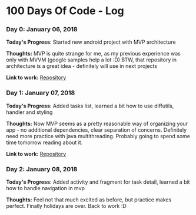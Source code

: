 # 100 Days Of Code - Log

### Day 0: January 06, 2018

**Today's Progress**: Started new android project with MVP architecture

**Thoughts:** MVP is quite strange for me, as my previous experience was only with MVVM (google samples help a lot :D)
BTW, that repository in architecture is a great idea - definitely will use in next projects

**Link to work:** [Repository](https://github.com/AndrewHamster/todo-app-mvp)

### Day 1: January 07, 2018

**Today's Progress**: Added tasks list, learned a bit how to use diffutils, handler and styling

**Thoughts:** Now MVP seems as a pretty reasonable way of organizing your app - no additional dependencies, clear separation of concerns.
Definitely need more practice with java multithreading. Probably going to spend some time tomorrow reading about it. 

**Link to work:** [Repository](https://github.com/AndrewHamster/todo-app-mvp)

### Day 2: January 08, 2018

**Today's Progress**: Added activity and fragment for task detail, learned a bit how to handle navigation in mvp

**Thoughts:** Feel not that much excited as before, but practice makes perfect. Finally holidays are over. Back to work :D
